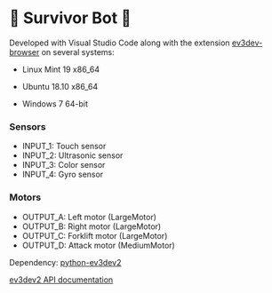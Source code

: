 # 🤖 Survivor Bot 🤖

Developed with Visual Studio Code along with the extension [ev3dev-browser](https://marketplace.visualstudio.com/items?itemName=dlech.ev3dev-browser) on several systems: 

- Linux Mint 19 x86_64

- Ubuntu 18.10 x86_64

- Windows 7 64-bit

### Sensors

- INPUT_1: Touch sensor
- INPUT_2: Ultrasonic sensor
- INPUT_3: Color sensor
- INPUT_4: Gyro sensor

### Motors

- OUTPUT_A: Left motor (LargeMotor)
- OUTPUT_B: Right motor (LargeMotor)
- OUTPUT_C: Forklift motor (LargeMotor)
- OUTPUT_D: Attack motor (MediumMotor)

Dependency: [python-ev3dev2](https://pypi.org/project/python-ev3dev2/)

[ev3dev2 API documentation](https://media.readthedocs.org/pdf/python-ev3dev/ev3dev-stretch/python-ev3dev.pdf?fbclid=IwAR1HmBFEMNMhJSpXuWfiDfa1OAkgJ6_GLlFFeymIgzuSS3MQebvAMik4uUg)
